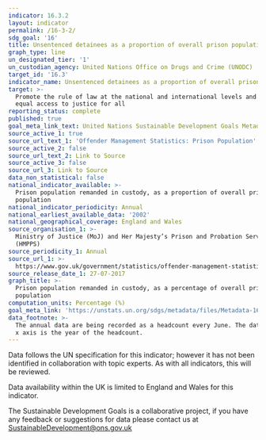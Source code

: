 ```yaml
---
indicator: 16.3.2
layout: indicator
permalink: /16-3-2/
sdg_goal: '16'
title: Unsentenced detainees as a proportion of overall prison population
graph_type: line
un_designated_tier: '1'
un_custodian_agency: United Nations Office on Drugs and Crime (UNODC)
target_id: '16.3'
indicator_name: Unsentenced detainees as a proportion of overall prison population
target: >-
  Promote the rule of law at the national and international levels and ensure
  equal access to justice for all
reporting_status: complete
published: true
goal_meta_link_text: United Nations Sustainable Development Goals Metadata (PDF 210 KB)
source_active_1: true
source_url_text_1: 'Offender Management Statistics: Prison Population'
source_active_2: false
source_url_text_2: Link to Source
source_active_3: false
source_url_3: Link to Source
data_non_statistical: false
national_indicator_available: >-
  Prison population remanded in custody, as a proportion of overall prison
  population
national_indicator_periodicity: Annual
national_earliest_available_data: '2002'
national_geographical_coverage: England and Wales
source_organisation_1: >-
  Ministry of Justice (MoJ) and Her Majesty’s Prison and Probation Service
  (HMPPS)
source_periodicity_1: Annual
source_url_1: >-
  https://www.gov.uk/government/statistics/offender-management-statistics-quarterly-january-to-march-2017
source_release_date_1: 27-07-2017
graph_title: >-
  Prison population remanded in custody, as a percentage of overall prison
  population
computation_units: Percentage (%)
goal_meta_link: 'https://unstats.un.org/sdgs/metadata/files/Metadata-16-03-02.pdf'
data_footnote: >-
  The annual data are being recorded as a headcount every June. The date on the
  x axis is the year of the headcount.
---
```

Data follows the UN specification for this indicator; however it has not been identified in collaboration with topic experts. As with all indicators, this will be reviewed.

Data availability within the UK is limited to England and Wales for this indicator.

The Sustainable Development Goals is a collaborative project, if you have any feedback or suggestions for data please contact us at <SustainableDevelopment@ons.gov.uk>
